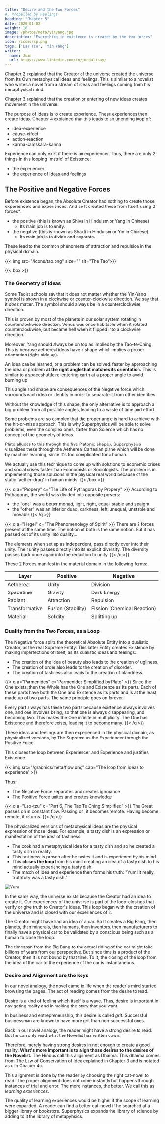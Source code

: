 ```yaml
---
title: "Desire and the Two Forces"
#, Propelled by Feelings
heading: "Chapter 5"
date: 2020-01-02
weight: 16
image: /photos/meta/yinyang.jpg
description: "Everything in existence is created by the two forces"
icon: /icons/sp.png
tags: ['Lao Tzu', 'Yin Yang']
writer:
  name: Juan
  url: https://www.linkedin.com/in/jundalisay/
---
```




Chapter 2 explained that the Creator of the universe created the universe from Its Own metaphysical ideas and feelings. This is similar to a novelist who writes a novel from a stream of ideas and feelings coming from his metaphysical mind. 

Chapter 3 explained that the creation or entering of new ideas creates movement in the universe. 

The purpose of ideas is to create experience. These experiences then create ideas. Chapter 4 explained that this leads to an unending loop of:
- idea-experience
- cause-effect
- action-reaction
- karma-samskara-karma 


Experience can only exist if there is an experiencer. Thus, there are only 2 things in this looping 'matrix' of Existence: 
- the experiencer
- the experience of ideas and feelings


## The Positive and Negative Forces

Before existence began, the Absolute Creator had nothing to create those experiencers and experiences. And so It created those from Itself, using 2 forces*:
- the positive (this is known as Shiva in Hinduism or Yang in Chinese)
  - Its main job is to unify.
- the negative (this is known as Shakti in Hinduism or Yin in Chinese)
  - Its main job is to divide and separate.

These lead to the common phenomena of attraction and repulsion in the physical domain.  


{{< img src="/icons/tao.png" size="" alt="The Tao">}}


{{< box >}}

### The Geometry of Ideas

Some Taoist schools say that it does not matter whether the Yin-Yang symbol is shown in a clockwise or counter-clockwise direction. We say that it *does* matter. The symbol should always be in a counterclockwise direction. 

This is proven by most of the planets in our solar system rotating in counterclockwise direction. Venus was once habitable when it rotated counterclockwise, but became hell when it flipped into a clockwise direction.

Moreover, Yang should always be on top as implied by the Tao-te-Ching. This is because aethereal ideas have a shape which implies a proper orientation (right-side up). 

An idea can be learned, or a problem can be solved, faster by approaching the idea or problem **at the right angle that matches its orientation.** This is similar to a spaceshuttle re-entering earth at a proper angle to avoid burning up. 

This angle and shape are consequences of the Negative force which surrounds each idea or identity in order to separate it from other identities.

Without the knowledge of this shape, the only alternative is to approach a big problem from all possible angles, leading to a waste of time and effort.

Some problems are so complex that the proper angle is hard to achieve with the hit-or-miss approach. This is why Superphysics will be able to solve problems, even the complex ones, faster than Science which has no concept of the geometry of ideas.
<!-- , as shown in the ba-gua -->
Plato alludes to this through the five Platonic shapes. Superphysics visualizes these through the Aethereal Cartesian plane which will be done by machine learning, since it's too complicated for a human.

We actually use this technique to come up with solutions to economic crises and social crises faster than Economists or Sociologists. The problem is in implementing those solutions in the physical real world because of the static 'aether-drag' in human minds.
{{< /box >}}


{{< q a="Propery" c="The Life of Pythagoras by Propery" >}}
According to Pythagoras, the world was divided into opposite powers:
- the "one" was a better monad, light, right, equal, stable and straight
- the "other" was an inferior duad, darkness, left, unequal, unstable and movable
{{< /q >}}


{{< q a="Hegel" c="The Phenomenology of Spirit" >}}
There are 2 forces present at the same time. The notion of both is the same notion. But it has passed out of its unity into duality...

The elements when set up as independent, pass directly over into their unity. Their unity passes directly into its explicit diversity. The diversity passes back once again into the reduction to unity.
{{< /q >}}




These 2 Forces manifest in the material domain in the following forms:

Layer | Positive | Negative
--- | --- | ---
Aethereal | Unity | Division
Spacetime | Gravity | Dark Energy  
Radiant| Attraction | Repulsion
Transformative | Fusion (Stability) | Fission (Chemical Reaction)
Material | Solidity | Splitting up

<!-- Thus, attraction and repulsion are the effects of the 2 Forces. -->


### Duality from the Two Forces, as a Loop

The Negative force splits the theoretical Absolute Entity into a dualistic Creator, as the real Supreme Entity. This latter Entity creates Existence by making imperfections of Itself, as Its dualistic ideas and feelings:
- The creation of the idea of beauty also leads to the creation of ugliness. 
- The creation of order also leads to the creation of disorder. 
- The creation of tastiness also leads to the creation of blandness.


{{< q a="Parmenides" c="Parmenides Simplified by Plato" >}}
Since the One exists, then the Whole has the One and Existence as Its parts. Each of these parts have both the One and Existence as its parts and is at the least made up of two parts. The same principle goes on forever. 

Every part always has these two parts because existence always involves one, and one involves being, so that one is always disappearing, and becoming two. This makes the One infinite in multiplicity. The One has Existence and therefore exists, leading it to become many.
{{< /q >}}


These ideas and feelings are then experienced in the physical domain, as physicalized versions, by The Supreme as the Experiencer through the Positive Force.

This closes the loop between Experiencer and Experience and justifies Existence. 

{{< img src="/graphics/meta/flow.png" cap="The loop from ideas to experience" >}}

Thus:
- The Negative Force separates and creates ignorance
- The Positive Force unites and creates knowledge


{{< q a="Lao-tzu" c="Part 6, The Tao Te Ching Simplified" >}} 
The Great passes on in constant flow. Passing on, it becomes remote.  Having become remote, it returns.
{{< /q >}} 


The physicalized versions of metaphysical ideas are the physical expression of those ideas. <!-- Since ideas and feelings exist before their physical counterparts, we can say that the latter are expressions of such ideas.  --> For example, a tasty dish is an expression or manifestation of the idea of tastiness. 
- The cook had a metaphysical idea for a tasty dish and so he created a tasty dish in reality.
- This tastiness is proven after he tastes it and is experiened by his mind.
- This **closes the loop** from his mind creating an idea of a tasty dish to his mind actually experiencing a tasty dish.
- The match of idea and experience then forms his truth: "Yum! It really, truthfully was a tasty dish."

![Yum](/photos/psych/eat.jpg) 


In the same way, the universe exists because the Creator had an idea to create it. Our experiences of the universe is part of the loop-closings that verify or give truth to Creator's ideas. This loop began with the creation of the universe and is closed with our experiences of it. 

The Creator might have had an idea of a car. So It creates a Big Bang, then planets, then minerals, then humans, then inventors, then  manufacturers to finally have a physical car to be validated by a conscious being such as a human to close the loop. 

<!-- Everything that we perceive in the universe therefore is an expression of the latent ideas of the Creator that It makes from Itself. 

The Creator had an idea of tastiness among Its infinite ideas. So It created the universe, via a 'Big Bang' to create stars that created matter that led to life that led to humans who could cook a delicious dish which was completed when it was actually tasted by someone who validated the idea by saying "Yum!". 
 -->

The timespan from the Big Bang to the actual riding of the car might take billions of years from our perspective. But since time is a product of the Creator, then It is not bound by that time. To It, the closing of the loop from the idea of the car to the experience of the car is instantaneous.  




### Desire and Alignment are the keys

In our novel analogy, the novel came to life when the reader's mind started browsing the pages. The act of reading comes from the desire to read. 

Desire is a kind of feeling which itself is a wave. Thus, desire is important in navigating reality and in making the story that you want.

In business and entrepreneurship, this desire is called *grit*. Successful businessman are known to have more grit than non-successful ones. 

<!-- Investors invest in entrepreneurs that have the most grit. Superphysics can help the businessman, or any human that has a goal, to experience his goal by explaining the metaphysics of grit and desire.  -->

Back in our novel analogy, the reader might have a strong desire to read. But he can only read what the Novelist has written down. 

Therefore, merely having strong desires in not enough to create a good reality. **What's more important is to align those desires to the desires of the Novelist.** The Hindus call this alignment as Dharma. This dharma comes from The Law of Conservation of Idea explained in Chapter 3 and is notated as `G` in Chapter 4c. 

This alignment is done by the reader by choosing the right cat-novel to read. The proper alignment does not come instantly but happens through instances of trial and error. The more instances, the better. We call this as *learning experiences*.  

The quality of learning experiences would be higher if the scope of learning were expanded. A reader can find a better cat-novel if he searched at a bigger library or bookstore. Superphysics expands the library of science by adding to it the library of metapyhsics.

<!-- The next chapter will deal with the attraction and repulsion that is created by the Two Forces, as our Elastic Theory of Gravity.  -->

<!-- Nowadays, the advancement science has led to economic growth, but has also opened up new problems:

- Global warming
  - Disasters like floods, mass extinction
  - Seasons being hotter or cooler than normal
- Covid (The reduced cost of air travel allowed Covid to spread quickly)
- Poverty and Inequality 
- Political instability 
  - Terrorism (since 9/11, terrorists have used airplane technology)
  - Migrant crises

There is clearly a desire to solve them. But no solution has been found because the learning experiences have been confined away from metaphysics.  


## Let's Solve Problems Inside the Matrix

Superphysics uses the blending of science (particles) and metaphysics (waves) to find the solutions and implement them faster than ordinary science or philosophy. This will help create a *dharmic* reality that is in line with the Metaphysics of Things inside the Matrix of Existence. 

Since prevention is better than cure, then AI will be the key to discover the patterns of feelings to make sure we stick to the dharma and avoid giving problems to ourselves.

The concept of a metaphysical domain allows us to explain the properties of metaphysical ideas. This then leads to our Law of Conservation of Idea, which is the base for the Law of Conservation of Matter and Energy.

 -->
